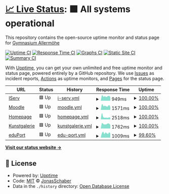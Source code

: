 # [📈 Live Status](https://JonasSchaber.github.io/uptime): <!--live status--> **🟩 All systems operational**

This repository contains the open-source uptime monitor and status page for [Gymnasium Allermöhe](https://JonasSchaber.github.io/uptime)

[![Uptime CI](https://github.com/JonasSchaber/uptime/workflows/Uptime%20CI/badge.svg)](https://github.com/JonasSchaber/uptime/actions?query=workflow%3A%22Uptime+CI%22)
[![Response Time CI](https://github.com/JonasSchaber/uptime/workflows/Response%20Time%20CI/badge.svg)](https://github.com/JonasSchaber/uptime/actions?query=workflow%3A%22Response+Time+CI%22)
[![Graphs CI](https://github.com/JonasSchaber/uptime/workflows/Graphs%20CI/badge.svg)](https://github.com/JonasSchaber/uptime/actions?query=workflow%3A%22Graphs+CI%22)
[![Static Site CI](https://github.com/JonasSchaber/uptime/workflows/Static%20Site%20CI/badge.svg)](https://github.com/JonasSchaber/uptime/actions?query=workflow%3A%22Static+Site+CI%22)
[![Summary CI](https://github.com/JonasSchaber/uptime/workflows/Summary%20CI/badge.svg)](https://github.com/JonasSchaber/uptime/actions?query=workflow%3A%22Summary+CI%22)

With [Upptime](https://upptime.js.org), you can get your own unlimited and free uptime monitor and status page, powered entirely by a GitHub repository. We use [Issues](https://github.com/JonasSchaber/uptime/issues) as incident reports, [Actions](https://github.com/JonasSchaber/uptime/actions) as uptime monitors, and [Pages](https://JonasSchaber.github.io/uptime) for the status page.

<!--start: status pages-->
<!-- This summary is generated by Upptime (https://github.com/upptime/upptime) -->
<!-- Do not edit this manually, your changes will be overwritten -->
<!-- prettier-ignore -->
| URL | Status | History | Response Time | Uptime |
| --- | ------ | ------- | ------------- | ------ |
| <img alt="" src="https://www.gymall.de/favicon.ico" height="13"> [IServ](https://gymall.de/iserv/) | 🟩 Up | [i-serv.yml](https://github.com/JonasSchaber/uptime/commits/HEAD/history/i-serv.yml) | <details><summary><img alt="Response time graph" src="./graphs/i-serv/response-time-week.png" height="20"> 949ms</summary><br><a href="https://JonasSchaber.github.io/uptime/history/i-serv"><img alt="Response time 1062" src="https://img.shields.io/endpoint?url=https%3A%2F%2Fraw.githubusercontent.com%2FJonasSchaber%2Fuptime%2FHEAD%2Fapi%2Fi-serv%2Fresponse-time.json"></a><br><a href="https://JonasSchaber.github.io/uptime/history/i-serv"><img alt="24-hour response time 787" src="https://img.shields.io/endpoint?url=https%3A%2F%2Fraw.githubusercontent.com%2FJonasSchaber%2Fuptime%2FHEAD%2Fapi%2Fi-serv%2Fresponse-time-day.json"></a><br><a href="https://JonasSchaber.github.io/uptime/history/i-serv"><img alt="7-day response time 949" src="https://img.shields.io/endpoint?url=https%3A%2F%2Fraw.githubusercontent.com%2FJonasSchaber%2Fuptime%2FHEAD%2Fapi%2Fi-serv%2Fresponse-time-week.json"></a><br><a href="https://JonasSchaber.github.io/uptime/history/i-serv"><img alt="30-day response time 999" src="https://img.shields.io/endpoint?url=https%3A%2F%2Fraw.githubusercontent.com%2FJonasSchaber%2Fuptime%2FHEAD%2Fapi%2Fi-serv%2Fresponse-time-month.json"></a><br><a href="https://JonasSchaber.github.io/uptime/history/i-serv"><img alt="1-year response time 1060" src="https://img.shields.io/endpoint?url=https%3A%2F%2Fraw.githubusercontent.com%2FJonasSchaber%2Fuptime%2FHEAD%2Fapi%2Fi-serv%2Fresponse-time-year.json"></a></details> | <details><summary><a href="https://JonasSchaber.github.io/uptime/history/i-serv">100.00%</a></summary><a href="https://JonasSchaber.github.io/uptime/history/i-serv"><img alt="All-time uptime 99.75%" src="https://img.shields.io/endpoint?url=https%3A%2F%2Fraw.githubusercontent.com%2FJonasSchaber%2Fuptime%2FHEAD%2Fapi%2Fi-serv%2Fuptime.json"></a><br><a href="https://JonasSchaber.github.io/uptime/history/i-serv"><img alt="24-hour uptime 100.00%" src="https://img.shields.io/endpoint?url=https%3A%2F%2Fraw.githubusercontent.com%2FJonasSchaber%2Fuptime%2FHEAD%2Fapi%2Fi-serv%2Fuptime-day.json"></a><br><a href="https://JonasSchaber.github.io/uptime/history/i-serv"><img alt="7-day uptime 100.00%" src="https://img.shields.io/endpoint?url=https%3A%2F%2Fraw.githubusercontent.com%2FJonasSchaber%2Fuptime%2FHEAD%2Fapi%2Fi-serv%2Fuptime-week.json"></a><br><a href="https://JonasSchaber.github.io/uptime/history/i-serv"><img alt="30-day uptime 100.00%" src="https://img.shields.io/endpoint?url=https%3A%2F%2Fraw.githubusercontent.com%2FJonasSchaber%2Fuptime%2FHEAD%2Fapi%2Fi-serv%2Fuptime-month.json"></a><br><a href="https://JonasSchaber.github.io/uptime/history/i-serv"><img alt="1-year uptime 99.82%" src="https://img.shields.io/endpoint?url=https%3A%2F%2Fraw.githubusercontent.com%2FJonasSchaber%2Fuptime%2FHEAD%2Fapi%2Fi-serv%2Fuptime-year.json"></a></details>
| <img alt="" src="https://moodle.gymall.de/theme/image.php/boost/theme/1642061074/favicon" height="13"> [Moodle](moodle.gymall.de) | 🟩 Up | [moodle.yml](https://github.com/JonasSchaber/uptime/commits/HEAD/history/moodle.yml) | <details><summary><img alt="Response time graph" src="./graphs/moodle/response-time-week.png" height="20"> 1571ms</summary><br><a href="https://JonasSchaber.github.io/uptime/history/moodle"><img alt="Response time 1867" src="https://img.shields.io/endpoint?url=https%3A%2F%2Fraw.githubusercontent.com%2FJonasSchaber%2Fuptime%2FHEAD%2Fapi%2Fmoodle%2Fresponse-time.json"></a><br><a href="https://JonasSchaber.github.io/uptime/history/moodle"><img alt="24-hour response time 1157" src="https://img.shields.io/endpoint?url=https%3A%2F%2Fraw.githubusercontent.com%2FJonasSchaber%2Fuptime%2FHEAD%2Fapi%2Fmoodle%2Fresponse-time-day.json"></a><br><a href="https://JonasSchaber.github.io/uptime/history/moodle"><img alt="7-day response time 1571" src="https://img.shields.io/endpoint?url=https%3A%2F%2Fraw.githubusercontent.com%2FJonasSchaber%2Fuptime%2FHEAD%2Fapi%2Fmoodle%2Fresponse-time-week.json"></a><br><a href="https://JonasSchaber.github.io/uptime/history/moodle"><img alt="30-day response time 1759" src="https://img.shields.io/endpoint?url=https%3A%2F%2Fraw.githubusercontent.com%2FJonasSchaber%2Fuptime%2FHEAD%2Fapi%2Fmoodle%2Fresponse-time-month.json"></a><br><a href="https://JonasSchaber.github.io/uptime/history/moodle"><img alt="1-year response time 1838" src="https://img.shields.io/endpoint?url=https%3A%2F%2Fraw.githubusercontent.com%2FJonasSchaber%2Fuptime%2FHEAD%2Fapi%2Fmoodle%2Fresponse-time-year.json"></a></details> | <details><summary><a href="https://JonasSchaber.github.io/uptime/history/moodle">100.00%</a></summary><a href="https://JonasSchaber.github.io/uptime/history/moodle"><img alt="All-time uptime 99.93%" src="https://img.shields.io/endpoint?url=https%3A%2F%2Fraw.githubusercontent.com%2FJonasSchaber%2Fuptime%2FHEAD%2Fapi%2Fmoodle%2Fuptime.json"></a><br><a href="https://JonasSchaber.github.io/uptime/history/moodle"><img alt="24-hour uptime 100.00%" src="https://img.shields.io/endpoint?url=https%3A%2F%2Fraw.githubusercontent.com%2FJonasSchaber%2Fuptime%2FHEAD%2Fapi%2Fmoodle%2Fuptime-day.json"></a><br><a href="https://JonasSchaber.github.io/uptime/history/moodle"><img alt="7-day uptime 100.00%" src="https://img.shields.io/endpoint?url=https%3A%2F%2Fraw.githubusercontent.com%2FJonasSchaber%2Fuptime%2FHEAD%2Fapi%2Fmoodle%2Fuptime-week.json"></a><br><a href="https://JonasSchaber.github.io/uptime/history/moodle"><img alt="30-day uptime 100.00%" src="https://img.shields.io/endpoint?url=https%3A%2F%2Fraw.githubusercontent.com%2FJonasSchaber%2Fuptime%2FHEAD%2Fapi%2Fmoodle%2Fuptime-month.json"></a><br><a href="https://JonasSchaber.github.io/uptime/history/moodle"><img alt="1-year uptime 99.87%" src="https://img.shields.io/endpoint?url=https%3A%2F%2Fraw.githubusercontent.com%2FJonasSchaber%2Fuptime%2FHEAD%2Fapi%2Fmoodle%2Fuptime-year.json"></a></details>
| <img alt="" src="https://gymnasium-allermoehe.hamburg.de/wp-content/uploads/sites/16/2018/02/cropped-GymAll-Icon-32x32.png" height="13"> [Homepage](gymnasium-allermoehe.hamburg.de) | 🟩 Up | [homepage.yml](https://github.com/JonasSchaber/uptime/commits/HEAD/history/homepage.yml) | <details><summary><img alt="Response time graph" src="./graphs/homepage/response-time-week.png" height="20"> 2518ms</summary><br><a href="https://JonasSchaber.github.io/uptime/history/homepage"><img alt="Response time 2216" src="https://img.shields.io/endpoint?url=https%3A%2F%2Fraw.githubusercontent.com%2FJonasSchaber%2Fuptime%2FHEAD%2Fapi%2Fhomepage%2Fresponse-time.json"></a><br><a href="https://JonasSchaber.github.io/uptime/history/homepage"><img alt="24-hour response time 1798" src="https://img.shields.io/endpoint?url=https%3A%2F%2Fraw.githubusercontent.com%2FJonasSchaber%2Fuptime%2FHEAD%2Fapi%2Fhomepage%2Fresponse-time-day.json"></a><br><a href="https://JonasSchaber.github.io/uptime/history/homepage"><img alt="7-day response time 2518" src="https://img.shields.io/endpoint?url=https%3A%2F%2Fraw.githubusercontent.com%2FJonasSchaber%2Fuptime%2FHEAD%2Fapi%2Fhomepage%2Fresponse-time-week.json"></a><br><a href="https://JonasSchaber.github.io/uptime/history/homepage"><img alt="30-day response time 2109" src="https://img.shields.io/endpoint?url=https%3A%2F%2Fraw.githubusercontent.com%2FJonasSchaber%2Fuptime%2FHEAD%2Fapi%2Fhomepage%2Fresponse-time-month.json"></a><br><a href="https://JonasSchaber.github.io/uptime/history/homepage"><img alt="1-year response time 1933" src="https://img.shields.io/endpoint?url=https%3A%2F%2Fraw.githubusercontent.com%2FJonasSchaber%2Fuptime%2FHEAD%2Fapi%2Fhomepage%2Fresponse-time-year.json"></a></details> | <details><summary><a href="https://JonasSchaber.github.io/uptime/history/homepage">100.00%</a></summary><a href="https://JonasSchaber.github.io/uptime/history/homepage"><img alt="All-time uptime 98.80%" src="https://img.shields.io/endpoint?url=https%3A%2F%2Fraw.githubusercontent.com%2FJonasSchaber%2Fuptime%2FHEAD%2Fapi%2Fhomepage%2Fuptime.json"></a><br><a href="https://JonasSchaber.github.io/uptime/history/homepage"><img alt="24-hour uptime 100.00%" src="https://img.shields.io/endpoint?url=https%3A%2F%2Fraw.githubusercontent.com%2FJonasSchaber%2Fuptime%2FHEAD%2Fapi%2Fhomepage%2Fuptime-day.json"></a><br><a href="https://JonasSchaber.github.io/uptime/history/homepage"><img alt="7-day uptime 100.00%" src="https://img.shields.io/endpoint?url=https%3A%2F%2Fraw.githubusercontent.com%2FJonasSchaber%2Fuptime%2FHEAD%2Fapi%2Fhomepage%2Fuptime-week.json"></a><br><a href="https://JonasSchaber.github.io/uptime/history/homepage"><img alt="30-day uptime 99.73%" src="https://img.shields.io/endpoint?url=https%3A%2F%2Fraw.githubusercontent.com%2FJonasSchaber%2Fuptime%2FHEAD%2Fapi%2Fhomepage%2Fuptime-month.json"></a><br><a href="https://JonasSchaber.github.io/uptime/history/homepage"><img alt="1-year uptime 99.76%" src="https://img.shields.io/endpoint?url=https%3A%2F%2Fraw.githubusercontent.com%2FJonasSchaber%2Fuptime%2FHEAD%2Fapi%2Fhomepage%2Fuptime-year.json"></a></details>
| <img alt="" src="https://www.gymall.de/favicon.ico" height="13"> [Kunstgalerie](https://it.gymall.de/kunst/) | 🟩 Up | [kunstgalerie.yml](https://github.com/JonasSchaber/uptime/commits/HEAD/history/kunstgalerie.yml) | <details><summary><img alt="Response time graph" src="./graphs/kunstgalerie/response-time-week.png" height="20"> 1762ms</summary><br><a href="https://JonasSchaber.github.io/uptime/history/kunstgalerie"><img alt="Response time 1777" src="https://img.shields.io/endpoint?url=https%3A%2F%2Fraw.githubusercontent.com%2FJonasSchaber%2Fuptime%2FHEAD%2Fapi%2Fkunstgalerie%2Fresponse-time.json"></a><br><a href="https://JonasSchaber.github.io/uptime/history/kunstgalerie"><img alt="24-hour response time 1416" src="https://img.shields.io/endpoint?url=https%3A%2F%2Fraw.githubusercontent.com%2FJonasSchaber%2Fuptime%2FHEAD%2Fapi%2Fkunstgalerie%2Fresponse-time-day.json"></a><br><a href="https://JonasSchaber.github.io/uptime/history/kunstgalerie"><img alt="7-day response time 1762" src="https://img.shields.io/endpoint?url=https%3A%2F%2Fraw.githubusercontent.com%2FJonasSchaber%2Fuptime%2FHEAD%2Fapi%2Fkunstgalerie%2Fresponse-time-week.json"></a><br><a href="https://JonasSchaber.github.io/uptime/history/kunstgalerie"><img alt="30-day response time 2119" src="https://img.shields.io/endpoint?url=https%3A%2F%2Fraw.githubusercontent.com%2FJonasSchaber%2Fuptime%2FHEAD%2Fapi%2Fkunstgalerie%2Fresponse-time-month.json"></a><br><a href="https://JonasSchaber.github.io/uptime/history/kunstgalerie"><img alt="1-year response time 1711" src="https://img.shields.io/endpoint?url=https%3A%2F%2Fraw.githubusercontent.com%2FJonasSchaber%2Fuptime%2FHEAD%2Fapi%2Fkunstgalerie%2Fresponse-time-year.json"></a></details> | <details><summary><a href="https://JonasSchaber.github.io/uptime/history/kunstgalerie">100.00%</a></summary><a href="https://JonasSchaber.github.io/uptime/history/kunstgalerie"><img alt="All-time uptime 99.88%" src="https://img.shields.io/endpoint?url=https%3A%2F%2Fraw.githubusercontent.com%2FJonasSchaber%2Fuptime%2FHEAD%2Fapi%2Fkunstgalerie%2Fuptime.json"></a><br><a href="https://JonasSchaber.github.io/uptime/history/kunstgalerie"><img alt="24-hour uptime 100.00%" src="https://img.shields.io/endpoint?url=https%3A%2F%2Fraw.githubusercontent.com%2FJonasSchaber%2Fuptime%2FHEAD%2Fapi%2Fkunstgalerie%2Fuptime-day.json"></a><br><a href="https://JonasSchaber.github.io/uptime/history/kunstgalerie"><img alt="7-day uptime 100.00%" src="https://img.shields.io/endpoint?url=https%3A%2F%2Fraw.githubusercontent.com%2FJonasSchaber%2Fuptime%2FHEAD%2Fapi%2Fkunstgalerie%2Fuptime-week.json"></a><br><a href="https://JonasSchaber.github.io/uptime/history/kunstgalerie"><img alt="30-day uptime 100.00%" src="https://img.shields.io/endpoint?url=https%3A%2F%2Fraw.githubusercontent.com%2FJonasSchaber%2Fuptime%2FHEAD%2Fapi%2Fkunstgalerie%2Fuptime-month.json"></a><br><a href="https://JonasSchaber.github.io/uptime/history/kunstgalerie"><img alt="1-year uptime 99.84%" src="https://img.shields.io/endpoint?url=https%3A%2F%2Fraw.githubusercontent.com%2FJonasSchaber%2Fuptime%2FHEAD%2Fapi%2Fkunstgalerie%2Fuptime-year.json"></a></details>
| <img alt="" src="https://eduport.hamburg.de/wp-content/uploads/sites/223/2016/04/cropped-icon-1-32x32.jpg" height="13"> [eduPort](https://eduport.hamburg.de/) | 🟩 Up | [edu-port.yml](https://github.com/JonasSchaber/uptime/commits/HEAD/history/edu-port.yml) | <details><summary><img alt="Response time graph" src="./graphs/edu-port/response-time-week.png" height="20"> 1009ms</summary><br><a href="https://JonasSchaber.github.io/uptime/history/edu-port"><img alt="Response time 1269" src="https://img.shields.io/endpoint?url=https%3A%2F%2Fraw.githubusercontent.com%2FJonasSchaber%2Fuptime%2FHEAD%2Fapi%2Fedu-port%2Fresponse-time.json"></a><br><a href="https://JonasSchaber.github.io/uptime/history/edu-port"><img alt="24-hour response time 966" src="https://img.shields.io/endpoint?url=https%3A%2F%2Fraw.githubusercontent.com%2FJonasSchaber%2Fuptime%2FHEAD%2Fapi%2Fedu-port%2Fresponse-time-day.json"></a><br><a href="https://JonasSchaber.github.io/uptime/history/edu-port"><img alt="7-day response time 1009" src="https://img.shields.io/endpoint?url=https%3A%2F%2Fraw.githubusercontent.com%2FJonasSchaber%2Fuptime%2FHEAD%2Fapi%2Fedu-port%2Fresponse-time-week.json"></a><br><a href="https://JonasSchaber.github.io/uptime/history/edu-port"><img alt="30-day response time 1034" src="https://img.shields.io/endpoint?url=https%3A%2F%2Fraw.githubusercontent.com%2FJonasSchaber%2Fuptime%2FHEAD%2Fapi%2Fedu-port%2Fresponse-time-month.json"></a><br><a href="https://JonasSchaber.github.io/uptime/history/edu-port"><img alt="1-year response time 1118" src="https://img.shields.io/endpoint?url=https%3A%2F%2Fraw.githubusercontent.com%2FJonasSchaber%2Fuptime%2FHEAD%2Fapi%2Fedu-port%2Fresponse-time-year.json"></a></details> | <details><summary><a href="https://JonasSchaber.github.io/uptime/history/edu-port">99.60%</a></summary><a href="https://JonasSchaber.github.io/uptime/history/edu-port"><img alt="All-time uptime 98.78%" src="https://img.shields.io/endpoint?url=https%3A%2F%2Fraw.githubusercontent.com%2FJonasSchaber%2Fuptime%2FHEAD%2Fapi%2Fedu-port%2Fuptime.json"></a><br><a href="https://JonasSchaber.github.io/uptime/history/edu-port"><img alt="24-hour uptime 100.00%" src="https://img.shields.io/endpoint?url=https%3A%2F%2Fraw.githubusercontent.com%2FJonasSchaber%2Fuptime%2FHEAD%2Fapi%2Fedu-port%2Fuptime-day.json"></a><br><a href="https://JonasSchaber.github.io/uptime/history/edu-port"><img alt="7-day uptime 99.60%" src="https://img.shields.io/endpoint?url=https%3A%2F%2Fraw.githubusercontent.com%2FJonasSchaber%2Fuptime%2FHEAD%2Fapi%2Fedu-port%2Fuptime-week.json"></a><br><a href="https://JonasSchaber.github.io/uptime/history/edu-port"><img alt="30-day uptime 99.65%" src="https://img.shields.io/endpoint?url=https%3A%2F%2Fraw.githubusercontent.com%2FJonasSchaber%2Fuptime%2FHEAD%2Fapi%2Fedu-port%2Fuptime-month.json"></a><br><a href="https://JonasSchaber.github.io/uptime/history/edu-port"><img alt="1-year uptime 99.81%" src="https://img.shields.io/endpoint?url=https%3A%2F%2Fraw.githubusercontent.com%2FJonasSchaber%2Fuptime%2FHEAD%2Fapi%2Fedu-port%2Fuptime-year.json"></a></details>

<!--end: status pages-->

[**Visit our status website →**](https://JonasSchaber.github.io/uptime)

## 📄 License

- Powered by: [Upptime](https://github.com/upptime/upptime)
- Code: [MIT](./LICENSE) © [JonasSchaber](https://JonasSchaber.github.io/uptime)
- Data in the `./history` directory: [Open Database License](https://opendatacommons.org/licenses/odbl/1-0/)
